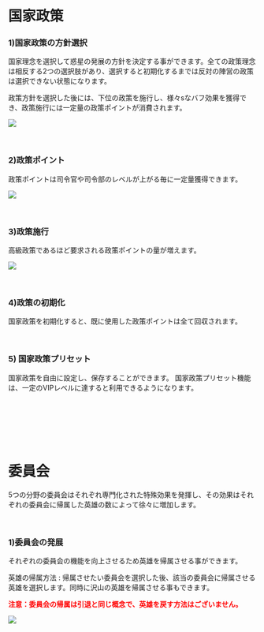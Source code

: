 # 国家政策

### 1)国家政策の方針選択

 国家理念を選択して惑星の発展の方針を決定する事ができます。全ての政策理念は相反する2つの選択肢があり、選択すると初期化するまでは反対の陣営の政策は選択できない状態になります。

政策方針を選択した後には、下位の政策を施行し、様々sなバフ効果を獲得でき、政策施行には一定量の政策ポイントが消費されます。

![](http://d3bbxo4nelobc3.cloudfront.net/html/img/help/101_001policy.jpg)

<br>

### 2)政策ポイント

 政策ポイントは司令官や司令部のレベルが上がる毎に一定量獲得できます。

![](http://d3bbxo4nelobc3.cloudfront.net/html/img/help/101_002policypoint.jpg)

<br>

### 3)政策施行

 高級政策であるほど要求される政策ポイントの量が増えます。

![](http://d3bbxo4nelobc3.cloudfront.net/html/img/help/101_003policy.jpg)

<br>

### 4)政策の初期化

 国家政策を初期化すると、既に使用した政策ポイントは全て回収されます。
 
<br>

### 5) 国家政策プリセット

 国家政策を自由に設定し、保存することができます。
 国家政策プリセット機能は、一定のVIPレベルに達すると利用できるようになります。


<br>

<br>

<br>

<br>

<br>

# 委員会

 5つの分野の委員会はそれぞれ専門化された特殊効果を発揮し、その効果はそれぞれの委員会に帰属した英雄の数によって徐々に増加します。

<br>

### 1)委員会の発展

 それぞれの委員会の機能を向上させるため英雄を帰属させる事ができます。

英雄の帰属方法 : 帰属させたい委員会を選択した後、該当の委員会に帰属させる英雄を選択します。同時に沢山の英雄を帰属させる事もできます。

<font color="red">**注意：委員会の帰属は引退と同じ概念で、英雄を戻す方法はございません。**</font>

![](http://d3bbxo4nelobc3.cloudfront.net/html/img/help/101_004council.jpg)